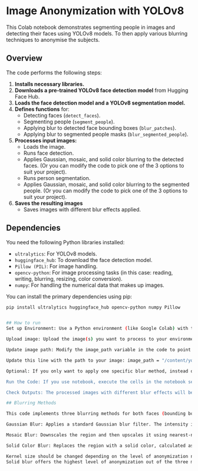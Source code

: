 # Image Anonymization with YOLOv8

This Colab notebook demonstrates segmenting people in images and detecting their faces using YOLOv8 models. To then apply various blurring techniques to anonymise the subjects.

## Overview

The code performs the following steps:
1.  **Installs necessary libraries.**
2.  **Downloads a pre-trained YOLOv8 face detection model** from Hugging Face Hub.
3.  **Loads the face detection model and a YOLOv8 segmentation model.**
4.  **Defines functions** for:
    * Detecting faces (`detect_faces`).
    * Segmenting people (`segment_people`).
    * Applying blur to detected face bounding boxes (`blur_patches`).
    * Applying blur to segmented people masks (`blur_segmented_people`).
5.  **Processes input images:**
    * Loads the image.
    * Runs face detection.
    * Applies Gaussian, mosaic, and solid color blurring to the detected faces.
        (Or you can modify the code to pick one of the 3 options to suit your project).
    * Runs person segmentation.
    * Applies Gaussian, mosaic, and solid color blurring to the segmented people.
        (Or you can modify the code to pick one of the 3 options to suit your project).
6.  **Saves the resulting images** 
    * Saves images with different blur effects applied.

## Dependencies

You need the following Python libraries installed:

* `ultralytics`: For YOLOv8 models.
* `huggingface_hub`: To download the face detection model.
* `Pillow (PIL)`: For image handling.
* `opencv-python`: For image processing tasks (in this case: reading, writing, blurring, resizing, color conversion).
* `numpy`: For handling the numerical data that makes up images.

You can install the primary dependencies using pip:

   ```bash
   pip install ultralytics huggingface_hub opencv-python numpy Pillow


## How to run
Set up Environment: Use a Python environment (like Google Colab) with the dependencies listed above installed.

Upload image: Upload the image(s) you want to process to your environment.

Update image path: Modify the image_path variable in the code to point to your uploaded image:

Update this line with the path to your image: image_path = "/content/your_image_name.jpg"

Optional: If you only want to apply one specific blur method, instead of all three, you need to modify the code before running it. Comment out or delete the lines corresponding to the blur methods you don't want.

Run the Code: If you use notebook, execute the cells in the notebook sequentially.

Check Outputs: The processed images with different blur effects will be saved in your environment's content directory. You can view or download them from there.

## Blurring Methods

This code implements three blurring methods for both faces (bounding boxes) and segmented people (masks):

Gaussian Blur: Applies a standard Gaussian blur filter. The intensity is controlled by kernel_size. The size of the kernel needs to be an odd number. 

Mosaic Blur: Downscales the region and then upscales it using nearest-neighbor interpolation to create a pixelated effect. The level of pixelation is controlled by mosaic_size.

Solid Color Blur: Replaces the region with a solid color, calculated as the average color of the pixels within that region.

Kernel size should be changed depending on the level of anonymization needed for your project. 
Solid blur offers the highest level of anonymization out of the three methods. 
